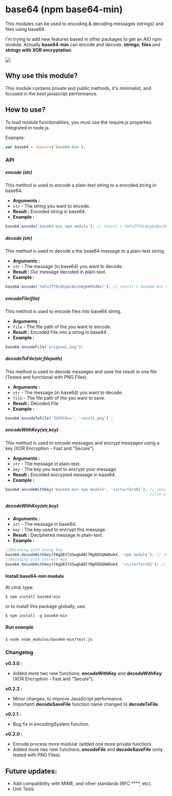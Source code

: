 # base64 (npm base64-min)

This modules can be used to encoding & decoding messages (strings) and files using base64.

I'm trying to add new features based in other packages to get an AIO npm module.
Actually **base64-min** can encode and decode: **strings**, **files** and **strings with XOR encryptation**.

<a href="https://nodei.co/npm/base64-min/"><img src="https://nodei.co/npm/base64-min.png?downloads=true&downloadRank=true&stars=true"></a>

## Why use this module?
This module contains private and public methods, it's minimalist, and focused in the best javascript performance.

## How to use?
To load module functionalities, you must use the require.js properties integrated in node.js.

Example: 
```javascript
var base64 = require('base64-min');
```
### API

##### encode (str)
This method is used to encode a plain-text string to a encoded string in base64.
- **Arguments :**
- ```str``` - The string you want to encode.
- **Result :**  Encoded string in base64.
- **Example :**
```javascript
base64.encode('base64-min npm module'); // result = YmFzZTY0LW1pbiBucG0gbW9kdWxl
```
##### decode (str)
This method is used to decode a the base64 message to a plain-text string.
- **Arguments :**
- ```str``` - The message (in base64) you want to decode.
- **Result :**  Our message decoded in plain-text.
- **Example :**
```javascript
base64.encode('YmFzZTY0LW1pbiBucG0gbW9kdWxl'); // result = base64-min npm module
```
##### encodeFile(file)
This method is used to encode files into base64 string.
- **Arguments :**
- ```file``` - The file path of the you want to encode.
- **Result :**  Encoded File into a string in base64.
- **Example :**
```javascript
base64.encodeFile('original.png');
```
##### decodeToFile(str,filepath)
This method is used to decode messages and save the result in one file (Tested and functional with PNG Files).
- **Arguments :**
- ```str``` - The message (in base64) you want to decode.
- ```file``` - The file path of the you want to save.
- **Result :**  Decoded File
- **Example :**
```javascript
base64.encodeToFile('ZGF0YQ==', 'result.png') ;
```
##### encodeWithKey(str,key)
This method is used to encode messages and encrypt messages using a key (XOR Encryption - Fast and "Secure").
- **Arguments :**
- ```str``` - The message in plain-text.
- ```key``` - The key you want to encrypt your message.
- **Result :**  Encoded encrypted message in base64.
- **Example :**
```javascript
base64.encodeWithKey('base64-min npm module', 'victorfern91'); // result = FAgQEVlGSwgbABlfBgRDGQAWEwkX
                                                               //(in plain text is YFK_C	)
```
##### decodeWithKey(str,key)
- **Arguments :**
- ```str``` - The message in base64.
- ```key``` - The key used to encrypt this message.
- **Result :**  Deciphered message in plain-text.
- **Example :**
```javascript
//Decoding with wrong key
base64.decodeWithKey(FAgQEVlGSwgbABlfBgRDGQAWEwkX, 'npm module'); // result = zx}14)/}wew/k$.vdcly
//Decoding with correct key
base64.decodeWithKey(FAgQEVlGSwgbABlfBgRDGQAWEwkX, 'victorfern91'); // result = base64-min npm module
```
#### Install base64-min module
At cmd, type:
```
$ npm install base64-min
```
or to install this package globally, use:

```
$ npm install -g base64-min 
```

##### Run example

```
$ node node_modules/base64-min/test.js
```

### Changelog
**v0.3.0 :**
- Added more two new functions: **encodeWithKey** and **decodeWithKey** (XOR Encryption - Fast and "Secure").

**v0.2.2 :**
- Minor changes, to improve JavaScript performance.
- Important! **decodeSaveFile** function name changed to **decodeToFile**.

**v0.2.1 :**
- Bug fix in encodingSystem function.

**v0.2.0 :**
- Encode process more modular (added one more private function). 
- Added more two new functions: **encodeFile** and **decodeSaveFile** (only tested with PNG Files).

## Future updates:
- Add compatibility with MIME, and other standards (RFC ****, etc). 
- Unit Tests
